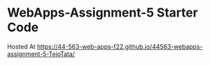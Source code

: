 # WebApps-Assignment-5 Starter Code
Hosted At  https://44-563-web-apps-f22.github.io/44563-webapps-assignment-5-TejoTata/ 
